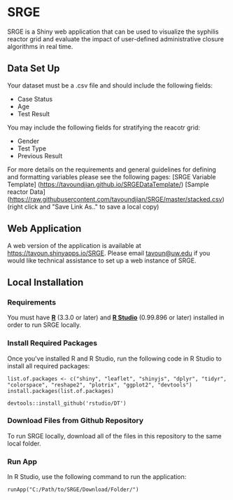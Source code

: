 # SRGE
SRGE is a Shiny web application that can be used to visualize the syphilis reactor grid and evaluate the impact of user-defined administrative closure algorithms in real time.

## Data Set Up
Your dataset must be a .csv file and should include the following fields:
  * Case Status
  * Age
  * Test Result

You may include the following fields for stratifying the reacotr grid:
  * Gender
  * Test Type
  * Previous Result

For more details on the requirements and general guidelines for defining and formatting variables please see the following pages:
[SRGE Variable Template] (https://tavoundjian.github.io/SRGEDataTemplate/) 
[Sample reactor Data] (https://raw.githubusercontent.com/tavoundjian/SRGE/master/stacked.csv) (right click and "Save Link As.." to save a local copy)

## Web Application
A web version of the application is available at https://tavoun.shinyapps.io/SRGE. Please email tavoun@uw.edu if you would like technical assistance to set up a web instance of SRGE.

## Local Installation

### Requirements
You must have [**R**](https://cran.r-project.org/mirrors.html) (3.3.0 or later) and [**R Studio**](https://www.rstudio.com/products/rstudio/download/) (0.99.896 or later) installed in order to run SRGE locally. 

### Install Required Packages
Once you've installed R and R Studio, run the following code in R Studio to install all required packages:

```
list.of.packages <- c("shiny", "leaflet", "shinyjs", "dplyr", "tidyr", "colorspace", "reshape2", "plotrix", "ggplot2", "devtools")
install.packages(list.of.packages)

devtools::install_github('rstudio/DT')
```

### Download Files from Github Repository
To run SRGE locally, download all of the files in this repository to the same local folder. 

### Run App
In R Studio, use the following command to run the application:

```
runApp("C:/Path/to/SRGE/Download/Folder/")
```
